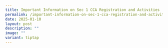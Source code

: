 ```yaml
---
title: Important Information on Sec 1 CCA Registration and Activities
permalink: /important-information-on-sec-1-cca-registration-and-activities/
date: 2025-01-10
layout: post
description: ""
image: ""
variant: tiptap
---
```


